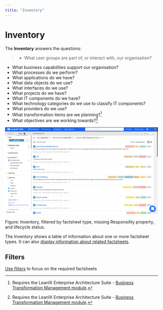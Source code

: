 ```yaml
---
title: "Inventory"
---
```


# Inventory 

The **Inventory** answers the questions:

>- What user groups are part of, or interact with, our organisation?
- What business capabilities support our organisation?
- What processes do we perform?
- What applications do we have?
- What data objects do we use?
- What interfaces do we use?
- What projects do we have?
- What IT components do we have?
- What technology categories do we use to classify IT components?
- What providers do we use?
- What transformation items are we planning?[^1]
- What objectives are we working towards?[^1]

![Inventory report](../assets/images/inventory.png) 

<p id="caption">Figure: Inventory, filtered by factsheet type, missing Responsility property, and lifecycle status.</p>

The Inventory shows a table of information about one or more factsheet types. It can also [display information about related factsheets](https://dev.leanix.net/page/changelog#section-2020-11-26).

## Filters

[Use filters][inventory-filters] to focus on the required factsheets

<!-- links -->

[inventory-filters]: https://docs.leanix.net/docs/find-factsheets-in-the-inventory#search-filter-and-find

[^1]: Requires  the LeanIX Enterprise Architecture Suite - [Business Transformation Management module](https://www.leanix.net/en/business-transformation).
